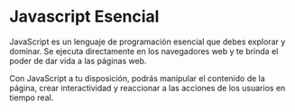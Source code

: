 # Javascript Esencial

JavaScript es un lenguaje de programación esencial que debes explorar y dominar. Se ejecuta directamente en los navegadores web y te brinda el poder de dar vida a las páginas web.

Con JavaScript a tu disposición, podrás manipular el contenido de la página, crear interactividad y reaccionar a las acciones de los usuarios en tiempo real.
